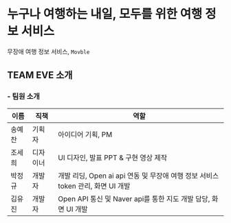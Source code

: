 # 누구나 여행하는 내일, 모두를 위한 여행 정보 서비스 

무장애 여행 정보 서비스, `Movble`

## **TEAM EVE 소개**

### - 팀원 소개

| 이름   | 직책 | 역할                |
| ------ | ---- | ------------------- |
| 송예찬 | 기획자 | 아이디어 기획, PM |
| 조세희 | 디자이너 | UI 디자인, 발표 PPT & 구현 영상 제작    |
| 박정규 | 개발자 | 개발 리딩, Open ai api 연동 및 무장애 여행 정보 서비스 token 관리, 화면 UI 개발|
| 김유진 | 개발자 |  Open API 통신 및 Naver api를 통한 지도 개발 담당, 화면 UI 개발|



